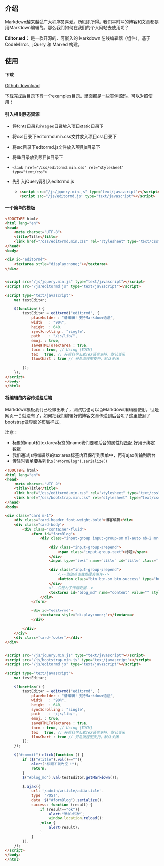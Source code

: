 ## 介绍

​		Markdown越来越受广大程序员喜爱。所见即所得。我们平时写的博客和文章都是用Markdown编辑的。那么我们如何在我们的个人网站去使用呢？

**Editor.md：** 是一款开源的、可嵌入的 Markdown 在线编辑器（组件），基于 CodeMirror、jQuery 和 Marked 构建。

## 使用

#### 下载

[Github download](https://github.com/pandao/editor.md/archive/master.zip)

下载完成后目录下有一个examples目录。里面都是一些实例源码。可以对照使用！

#### 引入相关静态资源

+ 将fonts目录和images目录放入项目static目录下

+ 将css目录下editormd.min.css文件放入项目css目录下

+ 将src目录下editormd.js文件放入项目js目录下

+ 将lib目录放到项目js目录下

+ `<link href="/css/editormd.min.css" rel="stylesheet" type="text/css">`

+ 先引入jQuery再引入editormd.js

  + ```html
    <script src="/js/jquery.min.js" type="text/javascript"></script>
    <script src="/js/editormd.js" type="text/javascript"></script>
    ```

#### 一个简单的模板

```html
<!DOCTYPE html>
<html lang="en">
<head>
    <meta charset="UTF-8">
    <title>Title</title>
    <link href="/css/editormd.min.css" rel="stylesheet" type="text/css">
</head>
<body>
    
<div id="editormd">
    <textarea style="display:none;"></textarea>
</div>


<script src="/js/jquery.min.js" type="text/javascript"></script>
<script src="/js/editormd.js" type="text/javascript"></script>

<script type="text/javascript">
    var testEditor;

    $(function() {
        testEditor = editormd("editormd", {
            placeholder : "请编辑！支持Markdown语法",
            width   : "90%",
            height  : 640,
            syncScrolling : "single",
            path    : "/js/lib/",
            emoji : true,
            saveHTMLToTextarea : true,
            tocm : true, // Using [TOCM]
            tex : true, // 开启科学公式TeX语言支持，默认关闭
            flowChart : true // 开启流程图支持，默认关闭

        });
    });
</script>
</body>
</html>
```

#### 将编辑的内容传递给后端

​		Markdown模板我们已经做出来了，测试后也可以当Markdown编辑器使用。但是网页一关就没有了，如何把我们编辑好的博客文章传递到后台呢？这里使用了bootstrap做界面的布局样式，

注意：

+ 标题的input和 textarea标签的name我们要和后台的属性相匹配.好用于绑定数据
+ 我们通过js将编辑器的textarea标签内容保存到表单中，再有ajax传输到后台
+ 传输时表单要系列化`$("#formBlog").serialize()`

```html
<!DOCTYPE html>
<html lang="en">
<head>
    <meta charset="UTF-8">
    <title>Title</title>
    <link href="/css/editormd.min.css" rel="stylesheet" type="text/css">
    <link href="/css/bootstrap.min.css" rel="stylesheet" type="text/css">
</head>
<body>

<div class="card m-1">
    <div class="card-header font-weight-bold">博客编辑</div>
    <div class="card-body">
        <div class="container-fluid">
            <form id="formBlog">
                <div class="input-group input-group-sm ml-auto mb-2 mr-auto" style="width: 90%">

                    <div class="input-group-prepend">
                        <span class="input-group-text">标题</span>
                    </div>
                    <input type="text" name="title" id="title" class="form-control">

                    <div class="input-group-prepend">
                        <!--当他点击触发提交事件-->
                        <button class="btn btn-sm btn-success" type="button" id="commit">提交</button>
                    </div>
                    <!--只是为了传输数据-->
                    <textarea id="blog_md" name="content" value="" style="display: none;"></textarea>
                </div>
            </form>

            <div id="editormd">
                <textarea style="display:none;"></textarea>
            </div>

        </div>
    </div>
    <div class="card-footer"></div>
</div>


<script src="/js/jquery.min.js" type="text/javascript"></script>
<script src="/js/bootstrap.min.js" type="text/javascript"></script>
<script src="/js/editormd.js" type="text/javascript"></script>

<script type="text/javascript">
    var testEditor;

    $(function() {
        testEditor = editormd("editormd", {
            placeholder : "请编辑！支持Markdown语法",
            width   : "90%",
            height  : 640,
            syncScrolling : "single",
            path    : "/js/lib/",
            emoji : true,
            saveHTMLToTextarea : true,
            tocm : true, // Using [TOCM]
            tex : true, // 开启科学公式TeX语言支持，默认关闭
            flowChart : true // 开启流程图支持，默认关闭
        });
    });

    $("#commit").click(function () {
        if ($("#title").val()==""){
            alert("标题不能为空！");
            return;
        }
        $("#blog_md").val(testEditor.getMarkdown());

        $.ajax({
            url: "/admin/article/addArticle",
            type: "POST",
            data: $("#formBlog").serialize(),
            success: function (result) {
                if (result=="ok"){
                    alert("添加成功");
                    window.location.reload();
                }else {
                    alert(result);
                }
            }
        });
    });
</script>
</body>
</html>
```

